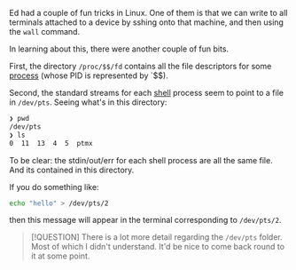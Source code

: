 Ed had a couple of fun tricks in Linux. One of them is that we can write to all terminals attached to a device by sshing onto that machine, and then using the `wall` command.

In learning about this, there were another couple of fun bits.

First, the directory `/proc/$$/fd` contains all the file descriptors for some [process](The%20Linux%20Kernel/4%20-%20Processes.md) (whose PID is represented by `$$).

Second, the standard streams for each [shell](4%20-%20Processes#^e21269) process seem to point to a file in `/dev/pts`. Seeing what's in this directory:

```bash
❯ pwd
/dev/pts
❯ ls
0  11  13  4  5  ptmx
```

To be clear: the stdin/out/err for each shell process are all the same file. And its contained in this directory.

If you do something like:

```bash
echo "hello" > /dev/pts/2
```

then this message will appear in the terminal corresponding to `/dev/pts/2`.

> [!QUESTION]
> There is a lot more detail regarding the `/dev/pts` folder. Most of which I didn't understand. It'd be nice to come back round to it at some point.




